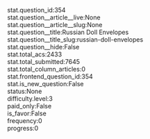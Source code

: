 stat.question_id:354  
stat.question__article__live:None  
stat.question__article__slug:None  
stat.question__title:Russian Doll Envelopes  
stat.question__title_slug:russian-doll-envelopes  
stat.question__hide:False  
stat.total_acs:2433  
stat.total_submitted:7645  
stat.total_column_articles:0  
stat.frontend_question_id:354  
stat.is_new_question:False  
status:None  
difficulty.level:3  
paid_only:False  
is_favor:False  
frequency:0  
progress:0  
